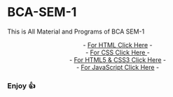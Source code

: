 # BCA-SEM-1
This is All Material and Programs of BCA SEM-1

<div align="center">
- <a href="https://github.com/jeet404/Basic-HTML">For HTML Click Here</a> -<br>
- <a href="https://github.com/jeet404/Basic-CSS">For CSS Click Here </a> -<br>
- <a href="https://github.com/jeet404/Basic-HTML5-CSS3">For HTML5 & CSS3 Click Here</a> -<br>
- <a href="https://github.com/jeet404/Core-JavaScript">For JavaScript Click Here</a> -<br>
</div>

### Enjoy 👍
